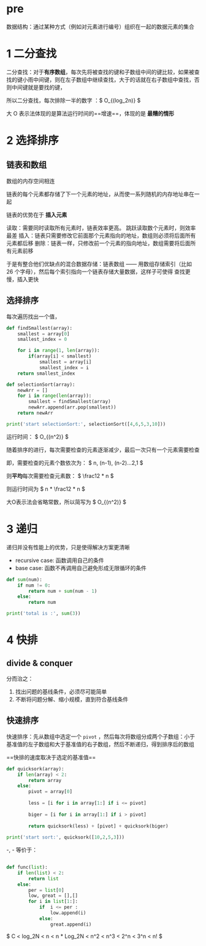 # pre
数据结构：通过某种方式（例如对元素进行编号）组织在一起的数据元素的集合




# 1 二分查找

二分查找：对于**有序数组**，每次先将被查找的键和子数组中间的键比较，如果被查找的键小雨中间键，则在左子数组中继续查找，大于的话就在右子数组中查找，否则中间键就是要找的键，

所以二分查找，每次排除一半的数字 ：$ O_{(log_2n)} $

大 O 表示法体现的是算法运行时间的==增速==，体现的是 **最糟的情形**

# 2 选择排序


## 链表和数组

数组的内存空间相连

链表的每个元素都存储了下一个元素的地址，从而使一系列随机的内存地址串在一起

链表的优势在于 **插入元素**

读取：需要同时读取所有元素时，链表效率更高。 跳跃读取数个元素时，则效率最差
插入：链表只需要修改它前面那个元素指向的地址，数组则必须将后面所有元素都后移
删除：链表一样，只修改前一个元素的指向地址，数组需要将后面所有元素前移

于是有整合他们优缺点的混合数据存储：链表数组 —— 用数组存储索引（比如 26 个字母），然后每个索引指向一个链表存储大量数据，这样子可使得 查找更慢，插入更快

## 选择排序 

每次遍历找出一个值，

```python
def findSmallest(array):
    smallest = array[0]
    smallest_index = 0

    for i in range(1, len(array)):
        if(array[i] < smallest)
            smallest = array[i]
            smallest_index = i
    return smallest_index

def selectionSort(array):
    newArr = []
    for i in range(len(array)):
        smallest = findSmallest(array)
        newArr.append(arr.pop(smallest))
    return newArr

print('start selectionSort:', selectionSort([4,6,5,3,10]))

```

运行时间： $ O_{(n^2)} $

随着排序的进行，每次需要检查的元素逐渐减少，最后一次只有一个元素需要检查

即，需要检查的元素个数依次为：  $ n, (n-1), (n-2)...2,1 $

则**平均**每次需要检查元素数：  $ \frac12 * n $

则运行时间为  $ n * \frac12 * n $

大O表示法会省略常数，所以简写为 $ O_{(n^2)} $

# 3 递归

递归并没有性能上的优势，只是使得解决方案更清晰

- recursive case: 函数调用自己的条件
- base case: 函数不再调用自己避免形成无限循环的条件



```python
def sum(num):
    if num != 0:
        return num + sum(num - 1)
    else:
        return num

print('total is :', sum(3))
```


# 4 快排

## divide & conquer
分而治之：
1. 找出问题的基线条件，必须尽可能简单
2. 不断将问题分解、缩小规模，直到符合基线条件

## 快速排序
快速排序：先从数组中选定一个 `pivot` ，然后每次将数组分成两个子数组：小于基准值的左子数组和大于基准值的右子数组，然后不断递归，得到排序后的数组

==快排的速度取决于选定的基准值==


```python
def quicksork(array):
    if len(array) < 2:
        return array
    else:
        pivot = array[0]
        
        less = [i for i in array[1:] if i <= pivot]
        
        biger = [i for i in array[1:] if i > pivot]
        
        return quicksork(less) + [pivot] + quicksork(biger)
        
print('start sort:', quicksork([10,2,5,3]))
```

  -, - 等价于：
```python
  
def func(list):
    if len(list) < 2:
        return list
    else:
        per = list[0]
        low, great = [],[]
        for i in list[1:]:
            if  i <= per :
                low.append(i)
            else:
                great.append(i)
```
   


$ C < log_2N < n < n * Log_2N < n^2 < n^3 < 2^n < 3^n < n! $
